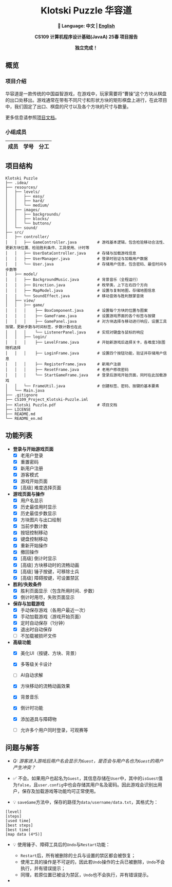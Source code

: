 <div align=center>

# Klotski Puzzle 华容道

**📖 Language: 中文 | [English](https://github.com/lxriscute0501/SUSTech_CS109_Project_Klotski-Puzzle/blob/main/README_en.md)**

**CS109 计算机程序设计基础(JavaA) 25春 项目报告**

**独立完成！**

</div>

## 概览

### 项目介绍

华容道是一款传统的中国益智游戏，在游戏中，玩家需要将“曹操”这个方块从棋盘的出口处移出。游戏通常在带有不同尺寸和形状方块的矩形棋盘上进行，在此项目中，我们固定了出口、棋盘的尺寸以及各个方块的尺寸与数量。

更多信息请参照[项目文档](https://github.com/lxriscute0501/SUSTech_CS109_Project_Klotski-Puzzle/blob/main/Klotski%20Puzzle.pdf)。

### 小组成员
|成员|学号|分工|
|:---:|:---:|:---:|


## 项目结构

```
Klotski Puzzle
├── .idea/
├── resources/
│   ├── levels/                         
│   │   ├── easy/
│   │   ├── hard/
│   │   └── medium/
│   ├── images/                         
│   │   ├── backgrounds/
│   │   ├── blocks/
│   │   └── buttons/
│   └── sound/                      
├── src/
│   ├── controller/
│   │   ├── GameController.java         # 游戏基本逻辑，包含检验移动合法性、更新方块位置、检验胜利条件、工具使用、计时等
│   │   ├── UserDataController.java     # 存储与加载游戏信息
│   │   ├── UserManager.java            # 登录时验证与加载用户数据
│   │   └── User.java                   # 存储用户信息，包含密码、最佳时间与步数等
│   ├── model/
│   │   ├── BackgroundMusic.java        # 背景音乐（全程运行）
│   │   ├── Direction.java              # 枚举类，上下左右四个方向
│   │   ├── MapModel.java               # 设置与复制地图，存储地图信息
│   │   └── SoundEffect.java            # 移动音效与胜利鼓掌音效
│   ├── view/
│   │   ├── game/
│   │   │    ├── BoxComponent.java      # 设置每个方块的位置与图案
│   │   │    ├── GameFrame.java         # 设置游戏界面的各个标签与按键
│   │   │    ├── GamePanel.java         # 对方块选择与移动进行响应，设置工具按键，更新步数与时间标签，步数计数也在此
│   │   │    └── ListenerPanel.java     # 实现对键盘与鼠标的响应
│   │   ├── login/
│   │   │    ├── LevelFrame.java        # 开始新游戏后选择关卡，各难度3张图随机选择
│   │   │    ├── LoginFrame.java        # 设置四个按钮功能，验证并存储用户信息
│   │   │    ├── RegisterFrame.java     # 新用户注册
│   │   │    ├── ResetFrame.java        # 老用户修改密码
│   │   │    └── StartGameFrame.java    # 登录后游戏开始页面，同时在此加载游戏
│   │   └── FrameUtil.java              # 创建标签、密码、按键的基本要素
│   └── Main.java
├── .gitignore
├── CS109_Project_Klotski-Puzzle.iml
├── Klotski Puzzle.pdf                  # 项目文档
├── LICENSE
├── README.md
└── README_en.md
```

## 功能列表

- **登录与开始游戏页面**
    - [x] 老用户登录
    - [x] 重置密码
    - [x] 新用户注册
    - [x] 游客模式
    - [x] 游戏开始页面
    - [x] [高级] 难度选择页面

- **游戏页面与操作**
    - [x] 用户名显示
    - [x] 历史最佳用时显示
    - [x] 历史最佳步数显示
    - [x] 方块图片与出口绘制
    - [x] 当前步数计数
    - [x] 按钮控制移动
    - [x] 键盘控制移动
    - [x] 重新开始操作
    - [x] 撤回操作
    - [x] [高级] 倒计时显示
    - [x] [高级] 方块移动时的流畅动画
    - [x] [高级] 锤子按键，可移除士兵 
    - [x] [高级] 障碍按键，可设置禁区

- **胜利/失败条件**
    - [x] 胜利页面显示（包含所用时间、步数）
    - [x] 倒计时用尽，失败页面显示

- **保存与加载游戏**
    - [x] 手动保存游戏（各用户最近一次）
    - [x] 手动加载游戏（游戏开始页面）
    - [x] 定时自动保存（1分钟）
    - [x] 退出时自动保存
    - [ ] 不加载被损坏文件

- **高级功能**
    - [x] 美化UI（按键、方块、背景）
    - [x] 多等级关卡设计
    - [ ] AI自动求解
    - [x] 方块移动的流畅动画效果
    - [x] 背景音乐
    - [x] 倒计时功能
    - [x] 添加道具与障碍物
    - [ ] 允许多个用户同时登录，可观赛等


## 问题与解答

- *Q: 游客进入游戏后用户名会显示为`Guest`，是否会与用户名也为`Guest`的用户产生冲突？*
- ✅ 不会。如果用户也起名为`Guest`，其信息存储在`User`中，其中的`isGuest`值为`false`，且`user.config`中也会存储其用户名及密码。因此游戏会识别出用户，保存及加载游戏等功能均可正常使用。

- 💡 `saveGame`方法中，保存的路径为`data/username/data.txt`，其格式为：
```
[level]
[steps]
[used time]
[best steps]
[best time]
[map data (4*5)]
```

- 💡 使用锤子、障碍工具后的`Undo`与`Restart`功能：
    * `Restart`后，所有被删除的士兵与设置的禁区都会被恢复；
    * 使用工具的操作是不可逆的，因此若`Undo`操作的士兵已被删除，`Undo`不会执行，并有错误提示；
    * 同理，若原位置已被设为禁区，`Undo`也不会执行，并有错误提示。

- 


